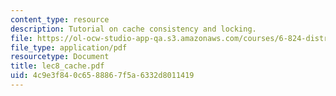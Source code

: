 ```yaml
---
content_type: resource
description: Tutorial on cache consistency and locking.
file: https://ol-ocw-studio-app-qa.s3.amazonaws.com/courses/6-824-distributed-computer-systems-engineering-spring-2006/4c9e3f840c6588867f5a6332d8011419_lec8_cache.pdf
file_type: application/pdf
resourcetype: Document
title: lec8_cache.pdf
uid: 4c9e3f84-0c65-8886-7f5a-6332d8011419
---
```

